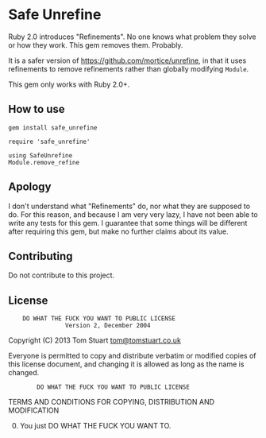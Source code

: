 # Safe Unrefine
Ruby 2.0 introduces "Refinements". No one knows what problem they solve or how
they work. This gem removes them. Probably.

It is a safer version of https://github.com/mortice/unrefine, in that it uses
refinements to remove refinements rather than globally modifying `Module`.

This gem only works with Ruby 2.0+.

## How to use
    gem install safe_unrefine  
  
    require 'safe_unrefine'

    using SafeUnrefine
    Module.remove_refine

## Apology
I don't understand what "Refinements" do, nor what they are supposed to do.
For this reason, and because I am very very lazy, I have not been able to 
write any tests for this gem. I guarantee that some things will be different
after requiring this gem, but make no further claims about its value.

## Contributing
Do not contribute to this project.

## License
        DO WHAT THE FUCK YOU WANT TO PUBLIC LICENSE 
                    Version 2, December 2004 

 Copyright (C) 2013 Tom Stuart <tom@tomstuart.co.uk>

 Everyone is permitted to copy and distribute verbatim or modified 
 copies of this license document, and changing it is allowed as long 
 as the name is changed. 

            DO WHAT THE FUCK YOU WANT TO PUBLIC LICENSE 
   TERMS AND CONDITIONS FOR COPYING, DISTRIBUTION AND MODIFICATION 

  0. You just DO WHAT THE FUCK YOU WANT TO.
